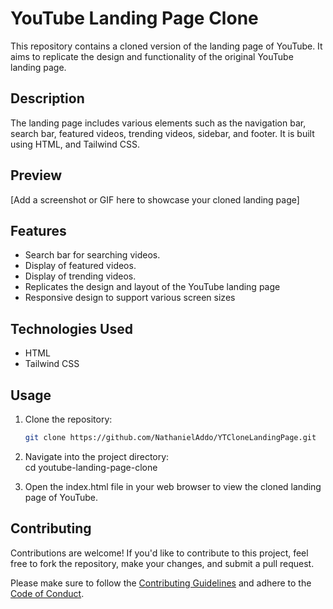 # YouTube Landing Page Clone

This repository contains a cloned version of the landing page of YouTube. It aims to replicate the design and functionality of the original YouTube landing page.

## Description

The landing page includes various elements such as the navigation bar, search bar, featured videos, trending videos, sidebar, and footer. It is built using HTML, and Tailwind CSS.

## Preview

[Add a screenshot or GIF here to showcase your cloned landing page]

## Features

- Search bar for searching videos.
- Display of featured videos.
- Display of trending videos.
- Replicates the design and layout of the YouTube landing page
- Responsive design to support various screen sizes


## Technologies Used

- HTML
- Tailwind CSS

## Usage

1. Clone the repository:

   ```bash
   git clone https://github.com/NathanielAddo/YTCloneLandingPage.git
   
2. Navigate into the project directory:  
   cd youtube-landing-page-clone

4. Open the index.html file in your web browser to view the cloned landing page of YouTube.

## Contributing
Contributions are welcome! If you'd like to contribute to this project, feel free to fork the repository, make your changes, and submit a pull request.

Please make sure to follow the [Contributing Guidelines](https://docs.github.com/en/communities/setting-up-your-project-for-healthy-contributions/setting-guidelines-for-repository-contributors) and adhere to the [Code of Conduct](https://docs.github.com/en/site-policy/github-terms/github-community-code-of-conduct).
